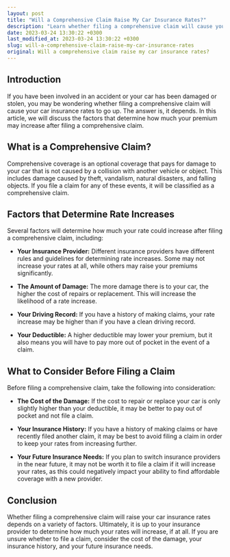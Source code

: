 ```yaml
---
layout: post
title: "Will a Comprehensive Claim Raise My Car Insurance Rates?"
description: "Learn whether filing a comprehensive claim will cause your car insurance rates to go up and what factors determine how much your premium could increase."
date: 2023-03-24 13:30:22 +0300
last_modified_at: 2023-03-24 13:30:22 +0300
slug: will-a-comprehensive-claim-raise-my-car-insurance-rates
original: Will a comprehensive claim raise my car insurance rates?
---
```

## Introduction 
If you have been involved in an accident or your car has been damaged or stolen, you may be wondering whether filing a comprehensive claim will cause your car insurance rates to go up. The answer is, it depends. In this article, we will discuss the factors that determine how much your premium may increase after filing a comprehensive claim.

## What is a Comprehensive Claim?
Comprehensive coverage is an optional coverage that pays for damage to your car that is not caused by a collision with another vehicle or object. This includes damage caused by theft, vandalism, natural disasters, and falling objects. If you file a claim for any of these events, it will be classified as a comprehensive claim.

## Factors that Determine Rate Increases 
Several factors will determine how much your rate could increase after filing a comprehensive claim, including:

- **Your Insurance Provider:** Different insurance providers have different rules and guidelines for determining rate increases. Some may not increase your rates at all, while others may raise your premiums significantly.

- **The Amount of Damage:** The more damage there is to your car, the higher the cost of repairs or replacement. This will increase the likelihood of a rate increase.

- **Your Driving Record:** If you have a history of making claims, your rate increase may be higher than if you have a clean driving record.

- **Your Deductible:** A higher deductible may lower your premium, but it also means you will have to pay more out of pocket in the event of a claim.

## What to Consider Before Filing a Claim 
Before filing a comprehensive claim, take the following into consideration:

- **The Cost of the Damage:** If the cost to repair or replace your car is only slightly higher than your deductible, it may be better to pay out of pocket and not file a claim.

- **Your Insurance History:** If you have a history of making claims or have recently filed another claim, it may be best to avoid filing a claim in order to keep your rates from increasing further.

- **Your Future Insurance Needs:** If you plan to switch insurance providers in the near future, it may not be worth it to file a claim if it will increase your rates, as this could negatively impact your ability to find affordable coverage with a new provider.

## Conclusion 
Whether filing a comprehensive claim will raise your car insurance rates depends on a variety of factors. Ultimately, it is up to your insurance provider to determine how much your rates will increase, if at all. If you are unsure whether to file a claim, consider the cost of the damage, your insurance history, and your future insurance needs.